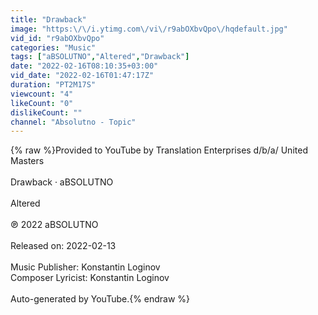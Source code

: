 ```yaml
---
title: "Drawback"
image: "https:\/\/i.ytimg.com\/vi\/r9abOXbvQpo\/hqdefault.jpg"
vid_id: "r9abOXbvQpo"
categories: "Music"
tags: ["aBSOLUTNO","Altered","Drawback"]
date: "2022-02-16T08:10:35+03:00"
vid_date: "2022-02-16T01:47:17Z"
duration: "PT2M17S"
viewcount: "4"
likeCount: "0"
dislikeCount: ""
channel: "Absolutno - Topic"
---
```

{% raw %}Provided to YouTube by Translation Enterprises d/b/a/ United Masters<br /><br />Drawback · aBSOLUTNO<br /><br />Altered<br /><br />℗ 2022 aBSOLUTNO<br /><br />Released on: 2022-02-13<br /><br />Music  Publisher: Konstantin Loginov<br />Composer  Lyricist: Konstantin Loginov<br /><br />Auto-generated by YouTube.{% endraw %}
